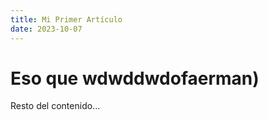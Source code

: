 ```yaml
---
title: Mi Primer Artículo
date: 2023-10-07
---
```


# Eso que wdwddwdofaerman)

Resto del contenido...